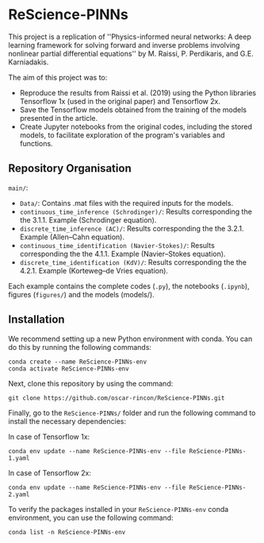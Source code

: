 # ReScience-PINNs

This project is a replication of ''Physics-informed neural networks: A deep learning framework for solving forward and inverse problems involving nonlinear partial differential equations'' by M. Raissi, P. Perdikaris, and G.E. Karniadakis.

The aim of this project was to:

- Reproduce the results from Raissi et al. (2019) using the Python libraries Tensorflow 1x (used in the original paper) and Tensorflow 2x. 
- Save the Tensorflow models obtained from the training of the models presented in the article.
- Create Jupyter notebooks from the original codes, including the stored models, to facilitate exploration of the program's variables and functions. 

## Repository Organisation

`main/`:

- `Data/`: Contains .mat files with the required inputs for the models.
- `continuous_time_inference (Schrodinger)/`: Results corresponding the the 3.1.1. Example (Schrodinger equation).
- `discrete_time_inference (AC)/`: Results corresponding the the 3.2.1. Example (Allen–Cahn equation).
- `continuous_time_identification (Navier-Stokes)/`: Results corresponding the the 4.1.1. Example (Navier–Stokes equation).
- `discrete_time_identification (KdV)/`: Results corresponding the the 4.2.1. Example (Korteweg–de Vries equation).

Each example contains the complete codes (`.py`), the notebooks (`.ipynb`), figures (`figures/`) and the models (models/).  

## Installation

We recommend setting up a new Python environment with conda. You can do this by running the following commands:

 ```
 conda create --name ReScience-PINNs-env
 conda activate ReScience-PINNs-env
 ```

Next, clone this repository by using the command:

 ```
git clone https://github.com/oscar-rincon/ReScience-PINNs.git
 ```

Finally, go to the `ReScience-PINNs/` folder and run the following command to install the necessary dependencies:

In case of Tensorflow 1x:

 ```
 conda env update --name ReScience-PINNs-env --file ReScience-PINNs-1.yaml
 ```

 In case of Tensorflow 2x:

 ```
 conda env update --name ReScience-PINNs-env --file ReScience-PINNs-2.yaml
 ```

To verify the packages installed in your `ReScience-PINNs-env` conda environment, you can use the following command:

 ```
 conda list -n ReScience-PINNs-env